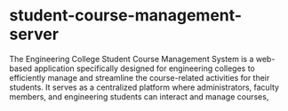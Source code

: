 # student-course-management-server
The Engineering College Student Course Management System is a web-based application specifically designed for engineering colleges to efficiently manage and streamline the course-related activities for their students. It serves as a centralized platform where administrators, faculty members, and engineering students can interact and manage courses,
